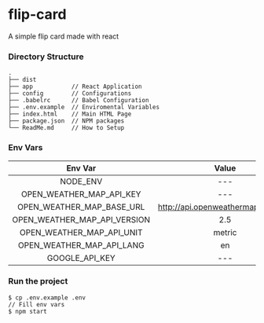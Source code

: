 # flip-card
A simple flip card made with react

### Directory Structure

```
.
├── dist
├── app           // React Application
├── config        // Configurations
├── .babelrc      // Babel Configuration
├── .env.example  // Enviromental Variables
├── index.html    // Main HTML Page
├── package.json  // NPM packages
└── ReadMe.md     // How to Setup
```

### Env Vars

| Env Var | Value | Type |
| :---: | :---: | :---: |
| NODE_ENV | --- | String |
| OPEN_WEATHER_MAP_API_KEY | --- | String |
| OPEN_WEATHER_MAP_BASE_URL | http://api.openweathermap.org/data | String |
| OPEN_WEATHER_MAP_API_VERSION | 2.5 | String |
| OPEN_WEATHER_MAP_API_UNIT | metric | Boolean |
| OPEN_WEATHER_MAP_API_LANG | en | String |
| GOOGLE_API_KEY | --- | String |

### Run the project

```
$ cp .env.example .env
// Fill env vars
$ npm start
```
